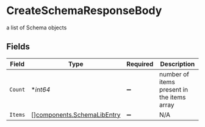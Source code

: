# CreateSchemaResponseBody

a list of Schema objects


## Fields

| Field                                                                    | Type                                                                     | Required                                                                 | Description                                                              |
| ------------------------------------------------------------------------ | ------------------------------------------------------------------------ | ------------------------------------------------------------------------ | ------------------------------------------------------------------------ |
| `Count`                                                                  | **int64*                                                                 | :heavy_minus_sign:                                                       | number of items present in the items array                               |
| `Items`                                                                  | [][components.SchemaLibEntry](../../models/components/schemalibentry.md) | :heavy_minus_sign:                                                       | N/A                                                                      |